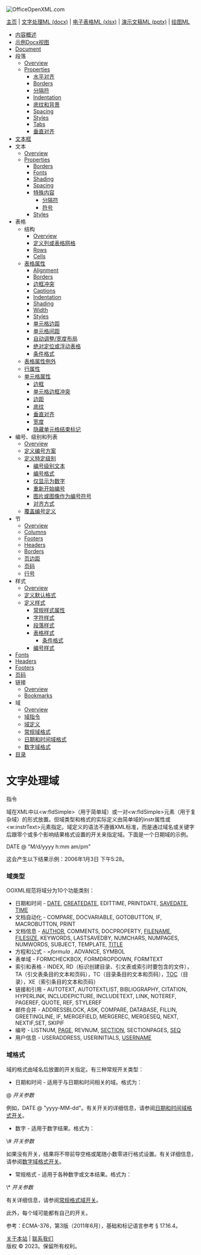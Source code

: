 ![OfficeOpenXML.com](images/banner1.png)

[主页](index.md) | [文字处理ML (docx)](anatomyofOOXML.md) | [电子表格ML (xlsx)](anatomyofOOXML-xlsx.md) | [演示文稿ML (pptx)](anatomyofOOXML-pptx.md) | [绘图ML](drwOverview.md)

- [内容概述](WPcontentOverview.md)
- [示例Docx视图](WPsampleDoc.md)
- [Document](WPdocument.md)
- 段落
  - [Overview](WPparagraph.md)
  - [Properties](WPparagraphProperties.md)
    - [水平对齐](WPalignment.md)
    - [Borders](WPborders.md)
    - [分隔符](WPtextSpecialContent-break.md)
    - [Indentation](WPindentation.md)
    - [底纹和背景](WPshading.md)
    - [Spacing](WPspacing.md)
    - [Styles](WPstyleParStyles.md)
    - [Tabs](WPtab.md)
    - [垂直对齐](WPborders.md)
- [文本框](WPparagraph-textFrames.md)
- 文本
  - [Overview](WPtext.md)
  - [Properties](WPtextFormatting.md)
    - [Borders](WPtextBorders.md)
    - [Fonts](WPtextFonts.md)
    - [Shading](WPtextShading.md)
    - [Spacing](WPtextSpacing.md)
    - [特殊内容](WPtextSpecialContent.md)
      - [分隔符](WPtextSpecialContent-break.md)
      - [符号](WPtextSpecialContent-symbol.md)
    - [Styles](WPstyleCharStyles.md)
- 表格
  - 结构
    - [Overview](WPtable.md)
    - [定义列或表格网格](WPtableGrid.md)
    - [Rows](WPtableRow.md)
    - [Cells](WPtableCell.md)
  - [表格属性](WPtableProperties.md)
    - [Alignment](WPtableAlignment.md)
    - [Borders](WPtableBorders.md)
    - [边框冲突](WPtableCellBorderConflicts.md)
    - [Captions](WPtableCaption.md)
    - [Indentation](WPtableIndent.md)
    - [Shading](WPtableShading.md)
    - [Width](WPtableWidth.md)
    - [Styles](WPstyleTableStyles.md)
    - [单元格边距](WPtableCellMargins.md)
    - [单元格间距](WPtableCellSpacing.md)
    - [自动调整/宽度布局](WPtableLayout.md)
    - [绝对定位或浮动表格](WPfloatingTables.md)
    - [条件格式](WPtblLook.md)
  - [表格属性例外](WPtablePropertyExceptions.md)
  - [行属性](WPtableRowProperties.md)
  - [单元格属性](WPtableCellProperties.md)
    - [边框](WPtableCellProperties-Borders.md)
    - [单元格边框冲突](WPtableCellBorderConflicts.md)
    - [边距](WPtableCellProperties-Margins.md)
    - [底纹](WPtableCellProperties-Shading.md)
    - [垂直对齐](WPtableCellProperties-verticalAlignment.md)
    - [宽度](WPtableCellProperties-Width.md)
    - [隐藏单元格结束标记](WPhideMark.md)
- 编号、级别和列表
  - [Overview](WPnumbering.md)
  - [定义编号方案](WPnumberingAbstractNum.md)
  - [定义特定级别](WPnumberingLvl.md)
    - [编号级别文本](WPnumberingLevelText.md)
    - [编号格式](WPnumbering-numFmt.md)
    - [仅显示为数字](WPnumbering-isLgl.md)
    - [重新开始编号](WPnumbering-restart.md)
    - [图片或图像作为编号符号](WPnumbering-imagesAsSymbol.md)
    - [对齐方式](WPnumbering-lvlJc.md)
  - [覆盖编号定义](WPnumberingOverride.md)
- 节
  - [Overview](WPsection.md)
  - [Columns](WPsectionCols.md)
  - [Footers](WPsectionFooterReference.md)
  - [Headers](WPsectionHeaderReference.md)
  - [Borders](WPsectionBorders.md)
  - [页边距](WPsectionPgMar.md)
  - [页码](WPSectionPgNumType.md)
  - [行号](WPsectionLineNumbering.md)
- 样式
  - [Overview](WPstyles.md)
  - [定义默认格式](WPstyleDefaults.md)
  - [定义样式](WPstyle.md)
    - [常规样式属性](WPstyleGenProps.md)
    - [字符样式](WPstyleCharStyles.md)
    - [段落样式](WPstyleParStyles.md)
    - [表格样式](WPstyleTableStyles.md)
      - [条件格式](WPstyleTableStylesCond.md)
    - [编号样式](WPstyleNumStyles.md)
- [Fonts](WPfonts.md)
- [Headers](WPheaders.md)
- [Footers](WPfooters.md)
- [页码](WPSectionPgNumType.md)
- 链接
  - [Overview](WPhyperlink.md)
  - [Bookmarks](WPbookmark.md)
- 域
  - [Overview](WPfields.md)
  - [域指令](WPfieldInstructions.md)
  - [域定义](WPfieldDefinitions.md)
  - [常规域格式](WPgeneralFieldSwitches.md)
  - [日期和时间域格式](WPdateTimeFieldSwitches.md)
  - [数字域格式](WPnumericFieldSwitches.md)
- [目录](WPtableOfContents.md)

# 文字处理域

指令

域在XML中以<w:fldSimple>（用于简单域）或一对<w:fldSimple>元素（用于复杂域）的形式放置。但域类型和格式的实际定义由简单域的instr属性或<w:instrText>元素指定。域定义的语法不遵循XML标准，而是通过域名或关键字后跟零个或多个影响结果格式设置的开关来指定域。下面是一个日期域的示例。

DATE \@ "M/d/yyyy h:mm am/pm"

这会产生以下结果示例：2006年1月3日 下午5:28。

### 域类型

OOXML规范将域分为10个功能类别：

- 日期和时间 - [DATE](WPfieldDefinitions.md#date), [CREATEDATE](WPfieldDefinitions.md#createdate), EDITTIME, PRINTDATE, [SAVEDATE](WPfieldDefinitions.md#savedate), [TIME](WPfieldDefinitions.md#time)
- 文档自动化 - COMPARE, DOCVARIABLE, GOTOBUTTON, IF, MACROBUTTON, PRINT
- 文档信息 - [AUTHOR](WPfieldDefinitions.md#author), COMMENTS, DOCPROPERTY, [FILENAME](WPfieldDefinitions.md#filename), [FILESIZE](WPfieldDefinitions.md#filesize), KEYWORDS, LASTSAVEDBY, NUMCHARS, NUMPAGES, NUMWORDS, SUBJECT, TEMPLATE, [TITLE](WPfieldDefinitions.md#title)
- 方程和公式 - _=formula_ , ADVANCE, SYMBOL
- 表单域 - FORMCHECKBOX, FORMDROPDOWN, FORMTEXT
- 索引和表格 - INDEX, RD（标识创建目录、引文表或索引时要包含的文件），TA（引文表条目的文本和页码），TC（目录条目的文本和页码），[TOC](WPtableOfContents.md)（目录），XE（索引条目的文本和页码）
- 链接和引用 - AUTOTEXT, AUTOTEXTLIST, BIBLIOGRAPHY, CITATION, HYPERLINK, INCLUDEPICTURE, INCLUDETEXT, LINK, NOTEREF, PAGEREF, QUOTE, REF, STYLEREF
- 邮件合并 - ADDRESSBLOCK, ASK, COMPARE, DATABASE, FILLIN, GREETINGLINE, IF, MERGEFIELD, MERGEREC, MERGESEQ, NEXT, NEXTIF,SET, SKIPIF
- 编号 - LISTNUM, [PAGE](WPfieldDefinitions.md#page), REVNUM, [SECTION](WPfieldDefinitions.md#section), SECTIONPAGES, [SEQ](WPfieldDefinitions.md#seq)
- 用户信息 - USERADDRESS, USERINITIALS, [USERNAME](WPfieldDefinitions.md#username)

### 域格式

域的格式由域名后放置的开关指定。有三种常规开关类型：

- 日期和时间 \- 适用于与日期和时间相关的域。格式为：

\@ _开关参数_

例如，DATE \@ "yyyy-MM-dd"。有关开关的详细信息，请参阅[日期和时间域格式开关](WPdateTimeFieldSwitches.md)。

- 数字 \- 适用于数字结果。格式为：

\\# _开关参数_

如果没有开关，结果将不带前导空格或尾随小数零进行格式设置。有关详细信息，请参阅[数字域格式开关](WPnumericFieldSwitches.md)。

- 常规格式 \- 适用于各种数字或文本结果。格式为：

\\\* _开关参数_

有关详细信息，请参阅[常规格式域开关](WPgeneralFieldSwitches.md)。

此外，每个域可能都有自己的开关。

参考：ECMA-376，第3版（2011年6月），基础和标记语言参考 § 17.16.4。

[关于本站](aboutThisSite.md) | [联系我们](contactUs.md)  
版权 © 2023。保留所有权利。
